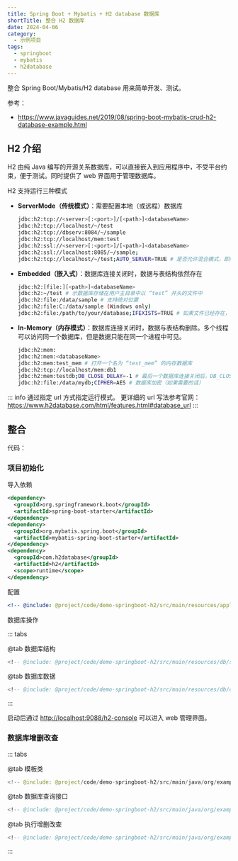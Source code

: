 ```yaml
---
title: Spring Boot + Mybatis + H2 database 数据库
shortTitle: 整合 H2 数据库
date: 2024-04-06
category:
  - 示例项目
tags:
  - springboot
  - mybatis
  - h2database
---
```


整合 Spring Boot/Mybatis/H2 database 用来简单开发、测试。

<!-- more -->

参考：

- <https://www.javaguides.net/2019/08/spring-boot-mybatis-crud-h2-database-example.html>

## H2 介绍

H2 由纯 Java 编写的开源关系数据库，可以直接嵌入到应用程序中，不受平台约束，便于测试。同时提供了 web 界面用于管理数据库。

H2 支持运行三种模式

- **ServerMode（传统模式）**：需要配置本地（或远程）数据库

  ```bash
  jdbc:h2:tcp://<server>[:<port>]/[<path>]<databaseName>
  jdbc:h2:tcp://localhost/~/test
  jdbc:h2:tcp://dbserv:8084/~/sample
  jdbc:h2:tcp://localhost/mem:test
  jdbc:h2:ssl://<server>[:<port>]/[<path>]<databaseName>
  jdbc:h2:ssl://localhost:8085/~/sample;
  jdbc:h2:tcp://localhost/~/test;AUTO_SERVER=TRUE # 是否允许混合模式，即同时支持多个网络连接
  ```

- **Embedded（嵌入式）**：数据库连接关闭时，数据与表结构依然存在

  ```bash
  jdbc:h2:[file:][<path>]<databaseName>
  jdbc:h2:~/test # 示数据库存储在用户主目录中以 “test” 开头的文件中
  jdbc:h2:file:/data/sample # 支持绝对位置
  jdbc:h2:file:C:/data/sample (Windows only)
  jdbc:h2:file:/path/to/your/database;IFEXISTS=TRUE # 如果文件已经存在，则IFEXISTS=TRUE会避免尝试重新创建数据库而引发错误
  ```

- **In-Memory（内存模式）**：数据库连接关闭时，数据与表结构删除。多个线程可以访问同一个数据库，但是数据只能在同一个进程中可见。

  ```bash
  jdbc:h2:mem:
  jdbc:h2:mem:<databaseName>
  jdbc:h2:mem:test_mem # 打开一个名为 “test_mem” 的内存数据库
  jdbc:h2:tcp://localhost/mem:db1
  jdbc:h2:mem:testdb;DB_CLOSE_DELAY=-1 # 最后一个数据库连接关闭后，DB_CLOSE_DELAY=-1 让数据库不会被自动关闭，这样可保持数据在应用重启之间仍然可用
  jdbc:h2:file:/data/mydb;CIPHER=AES # 数据库加密（如果需要的话）
  ```

::: info
通过指定 url 方式指定运行模式。
更详细的 url 写法参考官网：
https://www.h2database.com/html/features.html#database_url
:::

## 整合

代码： <RepoLink path="/code/demo-springboot-h2/" />

### 项目初始化

导入依赖

```xml title="pom.xml"
<dependency>
  <groupId>org.springframework.boot</groupId>
  <artifactId>spring-boot-starter</artifactId>
</dependency>
<dependency>
  <groupId>org.mybatis.spring.boot</groupId>
  <artifactId>mybatis-spring-boot-starter</artifactId>
</dependency>
<dependency>
  <groupId>com.h2database</groupId>
  <artifactId>h2</artifactId>
  <scope>runtime</scope>
</dependency>
```

配置

```yml title="application.yml"
<!-- @include: @project/code/demo-springboot-h2/src/main/resources/application.yml -->
```

数据库操作

::: tabs

@tab 数据库结构

```sql title="classpath:db/schema.sql"
<!-- @include: @project/code/demo-springboot-h2/src/main/resources/db/schema.sql -->
```

@tab 数据库数据

```sql title="classpath:db/data.sql"
<!-- @include: @project/code/demo-springboot-h2/src/main/resources/db/data.sql -->
```

:::

启动后通过 <http://localhost:9088/h2-console> 可以进入 web 管理界面。

### 数据库增删改查

::: tabs

@tab 模板类

```java title="model/Employee.java"
<!-- @include: @project/code/demo-springboot-h2/src/main/java/org/example/model/Employee.java -->
```

@tab 数据库查询接口

```sql title="repository/EmployeeMapper.java"
<!-- @include: @project/code/demo-springboot-h2/src/main/java/org/example/repository/EmployeeMapper.java -->
```

@tab 执行增删改查

```sql title="DemoH2SpringbootApplication.java"
<!-- @include: @project/code/demo-springboot-h2/src/main/java/org/example/DemoH2SpringbootApplication.java -->
```

:::

